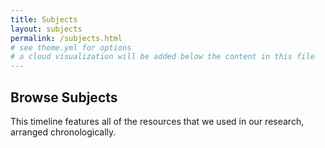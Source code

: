 ```yaml
---
title: Subjects
layout: subjects
permalink: /subjects.html
# see theme.yml for options
# a cloud visualization will be added below the content in this file
---
```


## Browse Subjects
This timeline features all of the resources that we used in our research, arranged chronologically. 